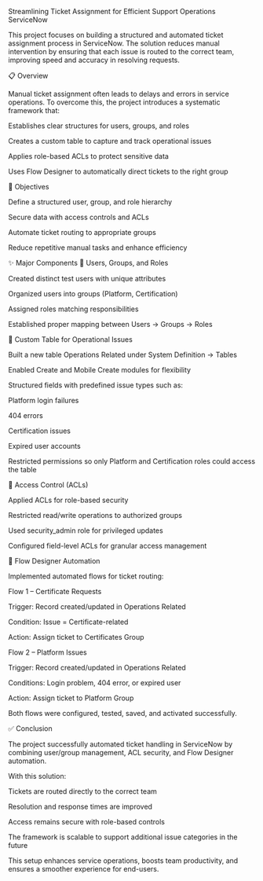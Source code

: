 Streamlining Ticket Assignment for Efficient Support Operations ServiceNow

This project focuses on building a structured and automated ticket assignment process in ServiceNow.
The solution reduces manual intervention by ensuring that each issue is routed to the correct team, improving speed and accuracy in resolving requests.

📋 Overview

Manual ticket assignment often leads to delays and errors in service operations.
To overcome this, the project introduces a systematic framework that:

Establishes clear structures for users, groups, and roles

Creates a custom table to capture and track operational issues

Applies role-based ACLs to protect sensitive data

Uses Flow Designer to automatically direct tickets to the right group

🎯 Objectives

Define a structured user, group, and role hierarchy

Secure data with access controls and ACLs

Automate ticket routing to appropriate groups

Reduce repetitive manual tasks and enhance efficiency

✨ Major Components
🔹 Users, Groups, and Roles

Created distinct test users with unique attributes

Organized users into groups (Platform, Certification)

Assigned roles matching responsibilities

Established proper mapping between Users → Groups → Roles

🔹 Custom Table for Operational Issues

Built a new table Operations Related under System Definition → Tables

Enabled Create and Mobile Create modules for flexibility

Structured fields with predefined issue types such as:

Platform login failures

404 errors

Certification issues

Expired user accounts

Restricted permissions so only Platform and Certification roles could access the table

🔹 Access Control (ACLs)

Applied ACLs for role-based security

Restricted read/write operations to authorized groups

Used security_admin role for privileged updates

Configured field-level ACLs for granular access management

🔹 Flow Designer Automation

Implemented automated flows for ticket routing:

Flow 1 – Certificate Requests

Trigger: Record created/updated in Operations Related

Condition: Issue = Certificate-related

Action: Assign ticket to Certificates Group

Flow 2 – Platform Issues

Trigger: Record created/updated in Operations Related

Conditions: Login problem, 404 error, or expired user

Action: Assign ticket to Platform Group

Both flows were configured, tested, saved, and activated successfully.

✅ Conclusion

The project successfully automated ticket handling in ServiceNow by combining user/group management, ACL security, and Flow Designer automation.

With this solution:

Tickets are routed directly to the correct team

Resolution and response times are improved

Access remains secure with role-based controls

The framework is scalable to support additional issue categories in the future

This setup enhances service operations, boosts team productivity, and ensures a smoother experience for end-users.
